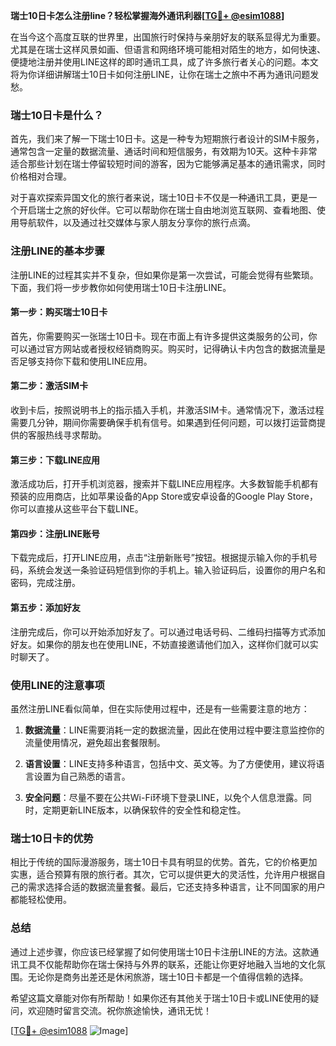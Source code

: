 **瑞士10日卡怎么注册line？轻松掌握海外通讯利器[[TG💪+ @esim1088](https://t.me/s/esim1088)]**

在当今这个高度互联的世界里，出国旅行时保持与亲朋好友的联系显得尤为重要。尤其是在瑞士这样风景如画、但语言和网络环境可能相对陌生的地方，如何快速、便捷地注册并使用LINE这样的即时通讯工具，成了许多旅行者关心的问题。本文将为你详细讲解瑞士10日卡如何注册LINE，让你在瑞士之旅中不再为通讯问题发愁。

### 瑞士10日卡是什么？

首先，我们来了解一下瑞士10日卡。这是一种专为短期旅行者设计的SIM卡服务，通常包含一定量的数据流量、通话时间和短信服务，有效期为10天。这种卡非常适合那些计划在瑞士停留较短时间的游客，因为它能够满足基本的通讯需求，同时价格相对合理。

对于喜欢探索异国文化的旅行者来说，瑞士10日卡不仅是一种通讯工具，更是一个开启瑞士之旅的好伙伴。它可以帮助你在瑞士自由地浏览互联网、查看地图、使用导航软件，以及通过社交媒体与家人朋友分享你的旅行点滴。

### 注册LINE的基本步骤

注册LINE的过程其实并不复杂，但如果你是第一次尝试，可能会觉得有些繁琐。下面，我们将一步步教你如何使用瑞士10日卡注册LINE。

#### 第一步：购买瑞士10日卡

首先，你需要购买一张瑞士10日卡。现在市面上有许多提供这类服务的公司，你可以通过官方网站或者授权经销商购买。购买时，记得确认卡内包含的数据流量是否足够支持你下载和使用LINE应用。

#### 第二步：激活SIM卡

收到卡后，按照说明书上的指示插入手机，并激活SIM卡。通常情况下，激活过程需要几分钟，期间你需要确保手机有信号。如果遇到任何问题，可以拨打运营商提供的客服热线寻求帮助。

#### 第三步：下载LINE应用

激活成功后，打开手机浏览器，搜索并下载LINE应用程序。大多数智能手机都有预装的应用商店，比如苹果设备的App Store或安卓设备的Google Play Store，你可以直接从这些平台下载LINE。

#### 第四步：注册LINE账号

下载完成后，打开LINE应用，点击“注册新账号”按钮。根据提示输入你的手机号码，系统会发送一条验证码短信到你的手机上。输入验证码后，设置你的用户名和密码，完成注册。

#### 第五步：添加好友

注册完成后，你可以开始添加好友了。可以通过电话号码、二维码扫描等方式添加好友。如果你的朋友也在使用LINE，不妨直接邀请他们加入，这样你们就可以实时聊天了。

### 使用LINE的注意事项

虽然注册LINE看似简单，但在实际使用过程中，还是有一些需要注意的地方：

1. **数据流量**：LINE需要消耗一定的数据流量，因此在使用过程中要注意监控你的流量使用情况，避免超出套餐限制。
   
2. **语言设置**：LINE支持多种语言，包括中文、英文等。为了方便使用，建议将语言设置为自己熟悉的语言。

3. **安全问题**：尽量不要在公共Wi-Fi环境下登录LINE，以免个人信息泄露。同时，定期更新LINE版本，以确保软件的安全性和稳定性。

### 瑞士10日卡的优势

相比于传统的国际漫游服务，瑞士10日卡具有明显的优势。首先，它的价格更加实惠，适合预算有限的旅行者。其次，它可以提供更大的灵活性，允许用户根据自己的需求选择合适的数据流量套餐。最后，它还支持多种语言，让不同国家的用户都能轻松使用。

### 总结

通过上述步骤，你应该已经掌握了如何使用瑞士10日卡注册LINE的方法。这款通讯工具不仅能帮助你在瑞士保持与外界的联系，还能让你更好地融入当地的文化氛围。无论你是商务出差还是休闲旅游，瑞士10日卡都是一个值得信赖的选择。

希望这篇文章能对你有所帮助！如果你还有其他关于瑞士10日卡或LINE使用的疑问，欢迎随时留言交流。祝你旅途愉快，通讯无忧！

[[TG💪+ @esim1088](https://t.me/s/esim1088) ![Image](https://i.postimg.cc/4NQfJmqS/Snipaste-2025-05-13-00-14-12.png)]